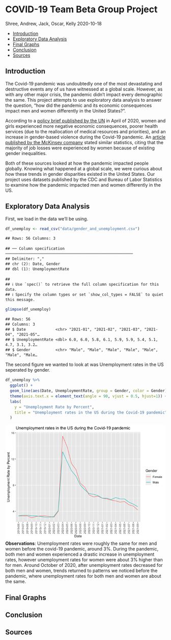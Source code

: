 COVID-19 Team Beta Group Project
================
Shree, Andrew, Jack, Oscar, Kelly
2020-10-18

-   [Introduction](#introduction)
-   [Exploratory Data Analysis](#exploratory-data-analysis)
-   [Final Graphs](#final-graphs)
-   [Conclusion](#conclusion)
-   [Sources](#sources)

## Introduction

The Covid-19 pandemic was undoubtedly one of the most devastating and
destructive events any of us have witnessed at a global scale. However,
as with any other major crisis, the pandemic didn’t impact every
demographic the same. This project attempts to use exploratory data
analysis to answer the question, “how did the pandemic and its economic
consequences impact men and women differently in the United States?”.

According to a [policy brief published by the
UN](https://www.unwomen.org/-/media/headquarters/attachments/sections/library/publications/2020/policy-brief-the-impact-of-covid-19-on-women-en.pdf?la=en&vs=1406)
in April of 2020, women and girls experienced more negative economic
consequences, poorer health services (due to the reallocation of medical
resources and priorities), and an increase in gender-based violence
during the Covid-19 pandemic. An [article published by the McKinsey
company](https://www.mckinsey.com/featured-insights/future-of-work/covid-19-and-gender-equality-countering-the-regressive-effects)
stated similar statistics, citing that the majority of job losses were
experienced by women because of existing gender inequalities.

Both of these sources looked at how the pandemic impacted people
globally. Knowing what happened at a global scale, we were curious about
how these trends in gender disparities existed in the United States. Our
project uses datasets published by the CDC and Bureau of Labor
Statistics to examine how the pandemic impacted men and women
differently in the US.

## Exploratory Data Analysis

First, we load in the data we’ll be using.

``` r
df_unemploy <- read_csv("data/gender_and_unemployment.csv")
```

    ## Rows: 56 Columns: 3

    ## ── Column specification ────────────────────────────────────────────────────────
    ## Delimiter: ","
    ## chr (2): Date, Gender
    ## dbl (1): UnemploymentRate

    ## 
    ## ℹ Use `spec()` to retrieve the full column specification for this data.
    ## ℹ Specify the column types or set `show_col_types = FALSE` to quiet this message.

``` r
glimpse(df_unemploy)
```

    ## Rows: 56
    ## Columns: 3
    ## $ Date             <chr> "2021-01", "2021-02", "2021-03", "2021-04", "2021-05"…
    ## $ UnemploymentRate <dbl> 6.0, 6.0, 5.8, 6.1, 5.9, 5.9, 5.4, 5.1, 4.7, 3.1, 3.2…
    ## $ Gender           <chr> "Male", "Male", "Male", "Male", "Male", "Male", "Male…

The second figure we wanted to look at was Unemployment rates in the US
seperated by gender.

``` r
df_unemploy %>%
  ggplot() + 
  geom_line(aes(Date, UnemploymentRate, group = Gender, color = Gender)) + 
  theme(axis.text.x = element_text(angle = 90, vjust = 0.5, hjust=1)) + 
  labs(
    y = "Unemployment Rate by Percent", 
    title = "Unemployment rates in the US during the Covid-19 pandemic"
  )
```

![](Project1_files/figure-gfm/unnamed-chunk-2-1.png)<!-- -->
**Observations**: Unemployment rates were roughly the same for men and
women before the covid-19 pandemic, around 3%. During the pandemic, both
men and women experienced a drastic increase in unemployment rates,
however unemployment rates for women were about 3% higher than for men.
Around October of 2020, after unemployment rates decreased for both men
and women, trends returned to patterns we noticed before the pandemic,
where unemployment rates for both men and women are about the same.

## Final Graphs

## Conclusion

## Sources
